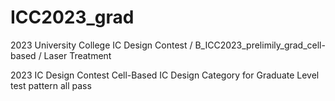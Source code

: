 # ICC2023_grad
2023 University College IC Design Contest / B_ICC2023_prelimily_grad_cell-based / Laser Treatment

2023 IC Design Contest Cell-Based IC Design Category for Graduate Level
test pattern all pass
